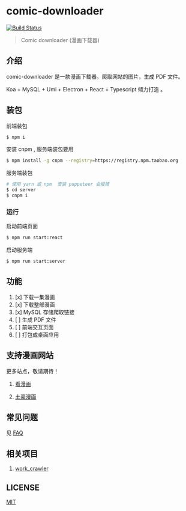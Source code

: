 # comic-downloader

[![Build Status](https://travis-ci.org/nusr/comic-downloader.svg?branch=master)](https://travis-ci.org/nusr/comic-downloader)

> Comic downloader (漫画下载器)

## 介绍

comic-downloader 是一款漫画下载器。爬取网站的图片，生成 PDF 文件。

Koa + MySQL + Umi + Electron + React + Typescript 倾力打造 。

## 装包

前端装包

```bash
$ npm i
```

安装 cnpm , 服务端装包要用

```bash
$ npm install -g cnpm --registry=https://registry.npm.taobao.org
```

服务端装包

```bash
# 使用 yarn 或 npm  安装 puppeteer 会报错
$ cd server
$ cnpm i
```

### 运行

启动前端页面

```bash
$ npm run start:react
```

启动服务端

```bash
$ npm run start:server
```

## 功能

1. [x] 下载一集漫画
2. [x] 下载整部漫画
3. [x] MySQL 存储爬取链接
4. [ ] 生成 PDF 文件
5. [ ] 前端交互页面
6. [ ] 打包成桌面应用

## 支持漫画网站

更多站点，敬请期待！

1. [看漫画](https://www.manhuagui.com)

1. [土豪漫画](https://www.tohomh123.com)

## 常见问题

见 [FAQ](./docs/faq.md)

## 相关项目

1. [work_crawler](https://github.com/kanasimi/work_crawler)

## LICENSE

[MIT](LICENSE)
